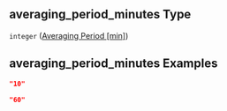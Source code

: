 ## averaging\_period\_minutes Type

`integer` ([Averaging Period \[min\]](iea43_wra_data_model-properties-measurement-location-measurement-location-properties-logger-configuration-logger-configuration-properties-averaging-period-min.md))

## averaging\_period\_minutes Examples

```json
"10"
```

```json
"60"
```
